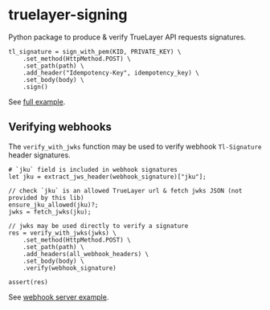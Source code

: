 # truelayer-signing
Python package to produce & verify TrueLayer API requests signatures.

```
tl_signature = sign_with_pem(KID, PRIVATE_KEY) \
    .set_method(HttpMethod.POST) \
    .set_path(path) \
    .add_header("Idempotency-Key", idempotency_key) \
    .set_body(body) \
    .sign()
```
See [full example](./examples/sign-request/).

## Verifying webhooks
The `verify_with_jwks` function may be used to verify webhook `Tl-Signature` header signatures.

```
# `jku` field is included in webhook signatures
let jku = extract_jws_header(webhook_signature)["jku"];

// check `jku` is an allowed TrueLayer url & fetch jwks JSON (not provided by this lib)
ensure_jku_allowed(jku)?;
jwks = fetch_jwks(jku);

// jwks may be used directly to verify a signature
res = verify_with_jwks(jwks) \
    .set_method(HttpMethod.POST) \
    .set_path(path) \
    .add_headers(all_webhook_headers) \
    .set_body(body) \
    .verify(webhook_signature)

assert(res)
```

See [webhook server example](./examples/webhook-server/).
